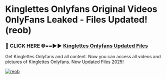 # Kinglettes Onlyfans Original Videos 0nlyFans Leaked - Files Updated! (reob)

<h3>🔴 CLICK HERE 🌐==►► <a href="https://tinyurl.com/ehrbuxhb" rel="nofollow">Kinglettes Onlyfans Updated Files</a></h3>

Get Kinglettes Onlyfans and all content. Now you can access all videos and pictures of Kinglettes Onlyfans. New Updated Files 2025!

[![reob](https://i.imgur.com/lVYEuWS.gif)](https://tinyurl.com/ehrbuxhb)
